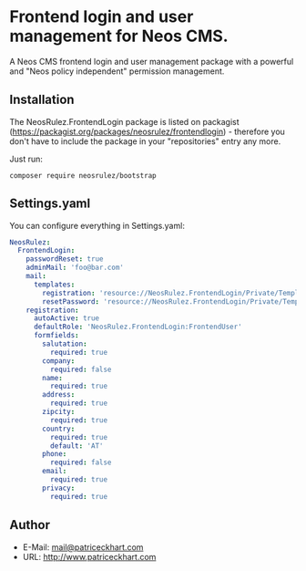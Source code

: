 # Frontend login and user management for Neos CMS.

A Neos CMS frontend login and user management package with a powerful and "Neos policy independent" permission management.

## Installation

The NeosRulez.FrontendLogin package is listed on packagist (https://packagist.org/packages/neosrulez/frontendlogin) - therefore you don't have to include the package in your "repositories" entry any more.

Just run:

```
composer require neosrulez/bootstrap
```

## Settings.yaml

You can configure everything in Settings.yaml:

```yaml
NeosRulez:
  FrontendLogin:
    passwordReset: true
    adminMail: 'foo@bar.com'
    mail:
      templates:
        registration: 'resource://NeosRulez.FrontendLogin/Private/Templates/Mail/Registration.html'
        resetPassword: 'resource://NeosRulez.FrontendLogin/Private/Templates/Mail/ResetPassword.html'
    registration:
      autoActive: true
      defaultRole: 'NeosRulez.FrontendLogin:FrontendUser'
      formfields:
        salutation:
          required: true
        company:
          required: false
        name:
          required: true
        address:
          required: true
        zipcity:
          required: true
        country:
          required: true
          default: 'AT'
        phone:
          required: false
        email:
          required: true
        privacy:
          required: true
```

## Author

* E-Mail: mail@patriceckhart.com
* URL: http://www.patriceckhart.com
